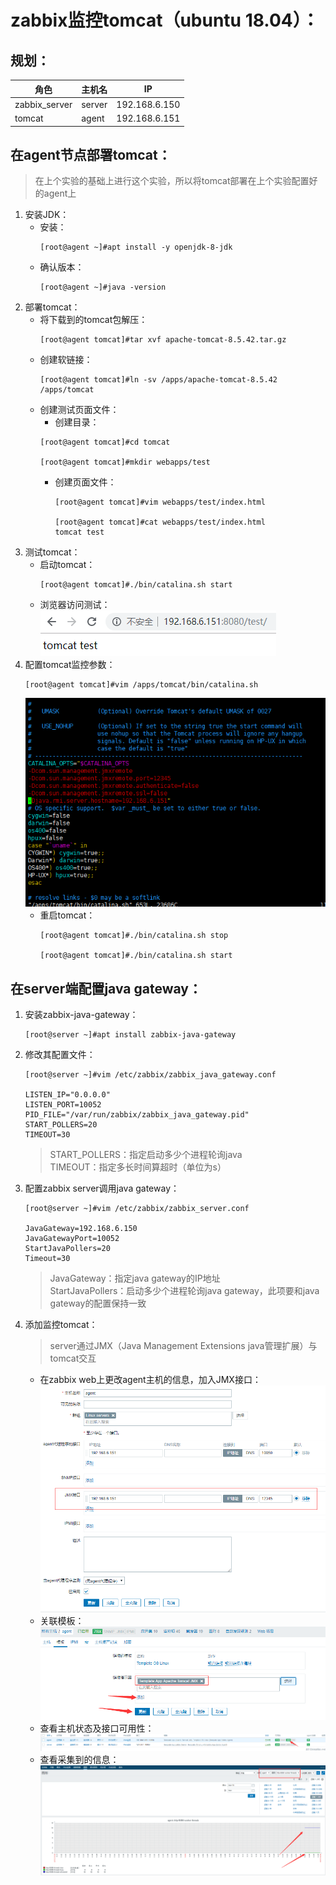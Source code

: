 # zabbix监控tomcat（ubuntu 18.04）：
## 规划：
|角色|主机名|IP|
|--|--|--|
|zabbix_server|server|192.168.6.150|
|tomcat|agent|192.168.6.151|
## 在agent节点部署tomcat：
>在上个实验的基础上进行这个实验，所以将tomcat部署在上个实验配置好的agent上
1. 安装JDK：
    + 安装：
        ```
        [root@agent ~]#apt install -y openjdk-8-jdk
        ```
    + 确认版本：
        ```
        [root@agent ~]#java -version
        ```
2. 部署tomcat：
    + 将下载到的tomcat包解压：
        ```
        [root@agent tomcat]#tar xvf apache-tomcat-8.5.42.tar.gz 
        ```
    + 创建软链接：
        ```
        [root@agent tomcat]#ln -sv /apps/apache-tomcat-8.5.42 /apps/tomcat
        ```
    + 创建测试页面文件：
        + 创建目录：
        ```
        [root@agent tomcat]#cd tomcat

        [root@agent tomcat]#mkdir webapps/test
        ```
        + 创建页面文件：
            ```
            [root@agent tomcat]#vim webapps/test/index.html

            [root@agent tomcat]#cat webapps/test/index.html
            tomcat test
            ```
3. 测试tomcat：
    + 启动tomcat：
        ```
        [root@agent tomcat]#./bin/catalina.sh start
        ```
    + 浏览器访问测试：  
        ![avagar](https://github.com/aNswerO/note/blob/master/19th-week/pic/zabbix%E7%9B%91%E6%8E%A7tomcat/%E8%AE%BF%E9%97%AE%E9%A1%B5%E9%9D%A2%E6%B5%8B%E8%AF%95.png)  
4. 配置tomcat监控参数：
    ```
    [root@agent tomcat]#vim /apps/tomcat/bin/catalina.sh 
    ```  
    ![avagar](https://github.com/aNswerO/note/blob/master/19th-week/pic/zabbix%E7%9B%91%E6%8E%A7tomcat/%E9%85%8D%E7%BD%AEtomcat%E7%9B%91%E6%8E%A7%E5%8F%82%E6%95%B0.png)  
    + 重启tomcat：
        ```
        [root@agent tomcat]#./bin/catalina.sh stop

        [root@agent tomcat]#./bin/catalina.sh start
        ```
## 在server端配置java gateway：
1. 安装zabbix-java-gateway：
    ```
    [root@server ~]#apt install zabbix-java-gateway
    ```
2. 修改其配置文件：
    ```
    [root@server ~]#vim /etc/zabbix/zabbix_java_gateway.conf 

    LISTEN_IP="0.0.0.0"
    LISTEN_PORT=10052
    PID_FILE="/var/run/zabbix/zabbix_java_gateway.pid"
    START_POLLERS=20
    TIMEOUT=30
    ```
    >START_POLLERS：指定启动多少个进程轮询java  
    TIMEOUT：指定多长时间算超时（单位为s）
3. 配置zabbix server调用java gateway：
    ```
    [root@server ~]#vim /etc/zabbix/zabbix_server.conf 

    JavaGateway=192.168.6.150
    JavaGatewayPort=10052
    StartJavaPollers=20
    Timeout=30
    ```
    >JavaGateway：指定java gateway的IP地址  
    StartJavaPollers：启动多少个进程轮询java gateway，此项要和java gateway的配置保持一致
4. 添加监控tomcat：
    >server通过JMX（Java Management Extensions java管理扩展）与tomcat交互
    + 在zabbix web上更改agent主机的信息，加入JMX接口：  
        ![avagar](https://github.com/aNswerO/note/blob/master/19th-week/pic/zabbix%E7%9B%91%E6%8E%A7tomcat/web%E9%A1%B5%E9%9D%A2%E4%BF%AE%E6%94%B9agent%E4%B8%BB%E6%9C%BA%E7%9A%84%E5%B1%9E%E6%80%A7%E5%92%8C%E6%A8%A1%E6%9D%BF.png)  
    + 关联模板：  
        ![avagar](https://github.com/aNswerO/note/blob/master/19th-week/pic/zabbix%E7%9B%91%E6%8E%A7tomcat/%E6%B7%BB%E5%8A%A0%E6%A8%A1%E6%9D%BF.png)  
    + 查看主机状态及接口可用性：
        ![avagar](https://github.com/aNswerO/note/blob/master/19th-week/pic/zabbix%E7%9B%91%E6%8E%A7tomcat/%E7%82%B9%E4%BA%AEJMX.png)  
    + 查看采集到的信息：  
        ![avagar](https://github.com/aNswerO/note/blob/master/19th-week/pic/zabbix%E7%9B%91%E6%8E%A7tomcat/%E6%9F%A5%E7%9C%8B%E9%87%87%E9%9B%86%E5%88%B0%E7%9A%84%E4%BF%A1%E6%81%AF.png)  
